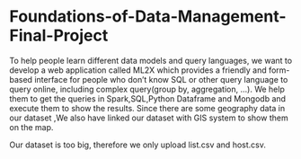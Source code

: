 # Foundations-of-Data-Management-Final-Project
To help people learn different data models and query languages, we want to develop a web application called ML2X which provides 
a friendly and form-based interface for people who don’t know SQL or other query language to query online, including complex 
query(group by, aggregation, …). We help them to get the queries in Spark,SQL,Python Dataframe and Mongodb and execute them to show the results. 
Since there are some geography data in our dataset ,We also have linked our dataset with GIS system to show them on the map.

Our dataset is too big, therefore we only upload list.csv and host.csv.
